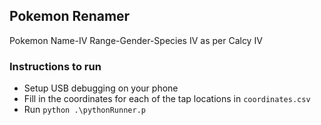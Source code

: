 ## Pokemon Renamer
Pokemon Name-IV Range-Gender-Species IV as per Calcy IV

### Instructions to run
- Setup USB debugging on your phone
- Fill in the coordinates for each of the tap locations in `coordinates.csv`
- Run `python .\pythonRunner.p`

